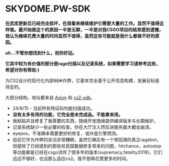 
# SKYDOME.PW-SDK
**在武库更新后已经完全损坏，在我看来继续维护它需要大量的工作。显然不值得这样做。最开始做这个的原因一半是无聊，一半是对我CSGO项目的结束感到遗憾，我认为继续花费大量的时间显然不值得，虽然这有可能就是我什么都做不好的原因。**

**uh...不管你想找到什么，祝你好运。**

**它其中较为有价值的部分是rage扫描以及记录系统，如果需要学习请参考这些，希望对你有帮助:)**

为CS2设计的现代化内部~~SDK~~作弊，它基本完全基于公开信息构建，发展目标是待定的。

大部分结构，地址都来自 [Axion](https://github.com/T1GxR/Axion-CS2-RAGE-CHEAT "Axion") 和 [cs2-sdk](https://github.com/bruhmoment21/cs2-sdk "cs2-sdk")。
- 24/8/15 - 当前所有特征码均能扫描成功。
- **没有太多有用的功能，它完全是未完成品。不能拿来用。**
- 我粘贴并且修复了我需要的东西，随缘开发随缘提供编译版本与长期维护。
- 记录系统缺少一些必要的检查，你在大厅注入然后进服务器大概会崩溃。
- eyepos，不准确率需要更好的修复，或许是引擎预测。
- 目前它作为作弊的状况非常糟糕，虽然它确实有一个带回溯的真正ragebot，但是除了已经提到的那些贫民窟数据修复带来的问题，hitchance，autostop等功能都是已经在csgo流传了很多年的版本(supremacy,fatality2018)，它们远远不够好，也没那么适应cs2。我不想再花费更多的时间。






